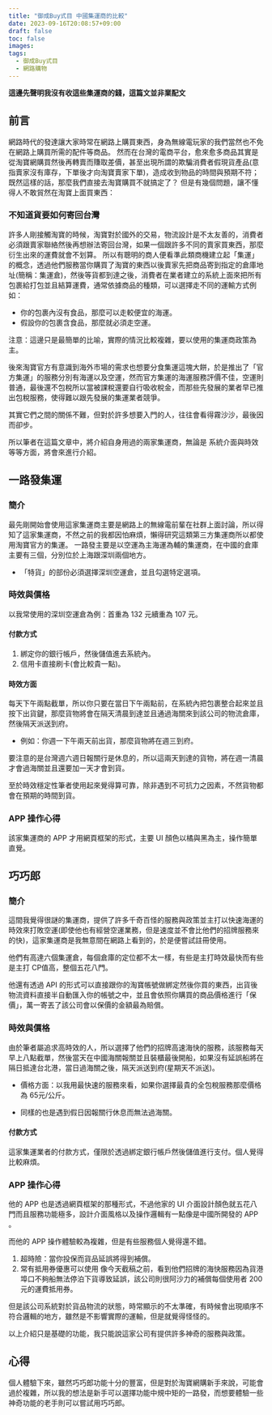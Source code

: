 ```yaml
---
title: "御成Buy式目 中國集運商的比較"
date: 2023-09-16T20:08:57+09:00
draft: false
toc: false
images:
tags:
  - 御成Buy式目
  - 網路購物
---
```

**這邊先聲明我沒有收這些集運商的錢，這篇文並非業配文**
## 前言
網路時代的發達讓大家時常在網路上購買東西，身為無線電玩家的我們當然也不免在網路上購買所需的配件等商品。
然而在台灣的電商平台，愈來愈多商品其實是從淘寶網購買然後再轉賣而賺取差價，甚至出現所謂的欺騙消費者假現貨產品(意指賣家沒有庫存，下單後才向淘寶賣家下單)，造成收到物品的時間與預期不符；既然這樣的話，那麼我們直接去淘寶購買不就搞定了？
但是有幾個問題，讓不懂得人不敢貿然在淘寶上面買東西：
### 不知道貨要如何寄回台灣
許多人剛接觸淘寶的時候，淘寶對於國外的交易，物流設計是不太友善的，消費者必須跟賣家聯絡然後再想辦法寄回台灣，如果一個跟許多不同的賣家買東西，那麼衍生出來的運費就會不划算。
所以有聰明的商人便看準此類商機建立起「集運」的概念，透過他們服務當你購買了淘寶的東西以後賣家先把商品寄到指定的倉庫地址(簡稱：集運倉)，然後等貨都到達之後，消費者在業者建立的系統上面來把所有包裹給打包並且結算運費，通常依據商品的種類，可以選擇走不同的運輸方式例如：
* 你的包裹內沒有食品，那麼可以走較便宜的海運。
* 假設你的包裹含食品，那麼就必須走空運。

注意：這邊只是最簡單的比喻，實際的情況比較複雜，要以使用的集運商政策為主。

後來淘寶官方有意識到海外市場的需求也想要分食集運這塊大餅，於是推出了「官方集運」的服務分別有海運以及空運，然而官方集運的海運服務評價不佳，空運則普通，最後還不包稅所以當被課稅還要自行吸收稅金，而那些先發展的業者早已推出包稅服務，使得難以跟先發展的集運業者競爭。

其實它們之間的關係不難，但對於許多想要入門的人，往往會看得霧沙沙，最後因而卻步。

所以筆者在這篇文章中，將介紹自身用過的兩家集運商，無論是 系統介面與時效等等方面，將會來進行介紹。

## 一路發集運
### 簡介 
最先剛開始會使用這家集運商主要是網路上的無線電前輩在社群上面討論，所以得知了這家集運商，不然之前的我都因怕麻煩，懶得研究這類第三方集運商所以都使用淘寶官方的集運。
一路發主要是以空運為主海運為輔的集運商，在中國的倉庫主要有三個，分別位於上海跟深圳兩個地方。

* 「特貨」的部份必須選擇深圳空運倉，並且勾選特定選項。

### 時效與價格
以我常使用的深圳空運倉為例：首重為 132 元續重為 107 元。
#### 付款方式
1. 綁定你的銀行帳戶，然後儲值進去系統內。
2. 信用卡直接刷卡(會比較貴一點)。

#### 時效方面
每天下午兩點截單，所以你只要在當日下午兩點前，在系統內把包裹整合起來並且按下出貨鍵，那麼貨物將會在隔天清晨到達並且通過海關來到該公司的物流倉庫，然後隔天派送到府。

* 例如：你週一下午兩天前出貨，那麼貨物將在週三到府。

要注意的是台灣週六週日報關行是休息的，所以這兩天到達的貨物，將在週一清晨才會過海關並且還要加一天才會到貨。

至於時效穩定性筆者使用起來覺得算可靠，除非遇到不可抗力之因素，不然貨物都會在預期的時間到貨。


### APP 操作心得
該家集運商的 APP 才用網頁框架的形式，主要 UI 顏色以橘與黑為主，操作簡單直覺。

## 巧巧郎
### 簡介
這間我覺得很謎的集運商，提供了許多千奇百怪的服務與政策並主打以快速海運的時效來打敗空運(即使他也有經營空運業務，但是速度並不會比他們的招牌服務來的快)，這家集運商是我無意間在網路上看到的，於是便嘗試註冊使用。

他們有高達六個集運倉，每個倉庫的定位都不太一樣，有些是主打時效最快而有些是主打 CP值高，整個五花八門。

他還有透過 API 的形式可以直接跟你的淘寶帳號做綁定然後你買的東西，出貨後物流資料直接半自動匯入你的帳號之中，並且會依照你購買的商品價格進行「保價」，萬一寄丟了該公司會以保價的金額最為賠償。

### 時效與價格
由於筆者屬追求高時效的人，所以選擇了他們的招牌高速海快的服務，該服務每天早上八點截單，然後當天在中國海關報關並且裝櫃最後開船，如果沒有延誤船將在隔日抵達台北港，當日過海關之後，隔天派送到府(星期天不派送)。

* 價格方面：以我用最快速的服務來看，如果你選擇最貴的全包稅服務那麼價格為 65元/公斤。

* 同樣的也是遇到假日因報關行休息而無法過海關。

#### 付款方式
這家集運業者的付款方式，僅限於透過綁定銀行帳戶然後儲值進行支付。個人覺得比較麻煩。

### APP 操作心得
他的 APP 也是透過網頁框架的那種形式，不過他家的 UI 介面設計顏色就五花八門而且服務功能極多，設計介面風格以及操作邏輯有一點像是中國所開發的 APP 。

而他的 APP 操作體驗較為複雜，但是有些服務個人覺得還不錯。
1. 超時險：當你投保而貨品延誤將得到補償。
2. 常有抵用券優惠可以使用
像今天截稿之前，看到他們招牌的海快服務因為貨港埠口不夠船無法停泊下貨導致延誤，該公司則很阿沙力的補償每個使用者 200元的運費抵用券。

但是該公司系統對於貨品物流的狀態，時常顯示的不太準確，有時候會出現順序不符合邏輯的地方，雖然是不影響實際的運輸，但是就覺得怪怪的。

以上介紹只是基礎的功能，我只能說這家公司有提供許多神奇的服務與政策。
## 心得
個人體驗下來，雖然巧巧郎功能十分的豐富，但是對於淘寶網購新手來說，可能會過於複雜，所以我的想法是新手可以選擇功能中規中矩的一路發，而想要體驗一些神奇功能的老手則可以嘗試用巧巧郎。
